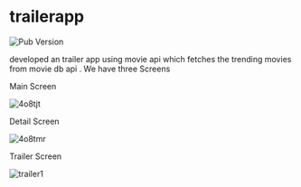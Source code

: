 # trailerapp
![Pub Version](https://img.shields.io/pub/v/http?label=http)


developed an trailer app using movie api which fetches the trending movies from movie db api . We have three Screens 


Main Screen 


![4o8tjt](https://user-images.githubusercontent.com/40123185/100905302-ee030180-34ed-11eb-9897-ac3107f05417.gif)

Detail Screen

![4o8tmr](https://user-images.githubusercontent.com/40123185/100905310-f0655b80-34ed-11eb-826e-b03e8afb269c.gif)

Trailer Screen

![trailer1](https://user-images.githubusercontent.com/40123185/100905319-f1968880-34ed-11eb-9e83-e8371775a85d.gif)
